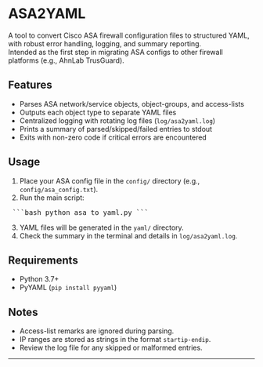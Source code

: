 # ASA2YAML

A tool to convert Cisco ASA firewall configuration files to structured YAML, with robust error handling, logging, and summary reporting.  
Intended as the first step in migrating ASA configs to other firewall platforms (e.g., AhnLab TrusGuard).

## Features

- Parses ASA network/service objects, object-groups, and access-lists
- Outputs each object type to separate YAML files
- Centralized logging with rotating log files (`log/asa2yaml.log`)
- Prints a summary of parsed/skipped/failed entries to stdout
- Exits with non-zero code if critical errors are encountered

## Usage

1. Place your ASA config file in the `config/` directory (e.g., `config/asa_config.txt`).
2. Run the main script:

<pre> ```bash python asa_to_yaml.py ``` </pre>

3. YAML files will be generated in the `yaml/` directory.
4. Check the summary in the terminal and details in `log/asa2yaml.log`.

## Requirements

- Python 3.7+
- PyYAML (`pip install pyyaml`)

## Notes

- Access-list remarks are ignored during parsing.
- IP ranges are stored as strings in the format `startip-endip`.
- Review the log file for any skipped or malformed entries.

---